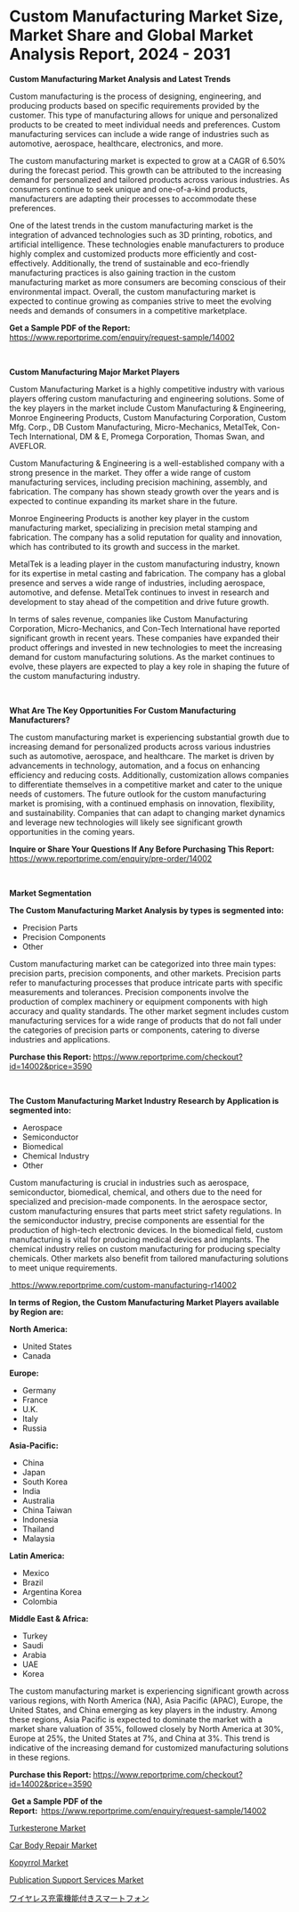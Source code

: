 <p><h1>Custom Manufacturing Market Size, Market Share and Global Market Analysis Report, 2024 - 2031</h1></p><p><strong>Custom Manufacturing Market Analysis and Latest Trends</strong></p>
<p><p>Custom manufacturing is the process of designing, engineering, and producing products based on specific requirements provided by the customer. This type of manufacturing allows for unique and personalized products to be created to meet individual needs and preferences. Custom manufacturing services can include a wide range of industries such as automotive, aerospace, healthcare, electronics, and more.</p><p>The custom manufacturing market is expected to grow at a CAGR of 6.50% during the forecast period. This growth can be attributed to the increasing demand for personalized and tailored products across various industries. As consumers continue to seek unique and one-of-a-kind products, manufacturers are adapting their processes to accommodate these preferences.</p><p>One of the latest trends in the custom manufacturing market is the integration of advanced technologies such as 3D printing, robotics, and artificial intelligence. These technologies enable manufacturers to produce highly complex and customized products more efficiently and cost-effectively. Additionally, the trend of sustainable and eco-friendly manufacturing practices is also gaining traction in the custom manufacturing market as more consumers are becoming conscious of their environmental impact. Overall, the custom manufacturing market is expected to continue growing as companies strive to meet the evolving needs and demands of consumers in a competitive marketplace.</p></p>
<p><strong>Get a Sample PDF of the Report:&nbsp;</strong> <a href="https://www.reportprime.com/enquiry/request-sample/14002">https://www.reportprime.com/enquiry/request-sample/14002</a></p>
<p>&nbsp;</p>
<p><strong>Custom Manufacturing Major Market Players</strong></p>
<p><p>Custom Manufacturing Market is a highly competitive industry with various players offering custom manufacturing and engineering solutions. Some of the key players in the market include Custom Manufacturing & Engineering, Monroe Engineering Products, Custom Manufacturing Corporation, Custom Mfg. Corp., DB Custom Manufacturing, Micro-Mechanics, MetalTek, Con-Tech International, DM & E, Promega Corporation, Thomas Swan, and AVEFLOR.</p><p>Custom Manufacturing & Engineering is a well-established company with a strong presence in the market. They offer a wide range of custom manufacturing services, including precision machining, assembly, and fabrication. The company has shown steady growth over the years and is expected to continue expanding its market share in the future.</p><p>Monroe Engineering Products is another key player in the custom manufacturing market, specializing in precision metal stamping and fabrication. The company has a solid reputation for quality and innovation, which has contributed to its growth and success in the market.</p><p>MetalTek is a leading player in the custom manufacturing industry, known for its expertise in metal casting and fabrication. The company has a global presence and serves a wide range of industries, including aerospace, automotive, and defense. MetalTek continues to invest in research and development to stay ahead of the competition and drive future growth.</p><p>In terms of sales revenue, companies like Custom Manufacturing Corporation, Micro-Mechanics, and Con-Tech International have reported significant growth in recent years. These companies have expanded their product offerings and invested in new technologies to meet the increasing demand for custom manufacturing solutions. As the market continues to evolve, these players are expected to play a key role in shaping the future of the custom manufacturing industry.</p></p>
<p>&nbsp;</p>
<p><strong>What Are The Key Opportunities For Custom Manufacturing Manufacturers?</strong></p>
<p><p>The custom manufacturing market is experiencing substantial growth due to increasing demand for personalized products across various industries such as automotive, aerospace, and healthcare. The market is driven by advancements in technology, automation, and a focus on enhancing efficiency and reducing costs. Additionally, customization allows companies to differentiate themselves in a competitive market and cater to the unique needs of customers. The future outlook for the custom manufacturing market is promising, with a continued emphasis on innovation, flexibility, and sustainability. Companies that can adapt to changing market dynamics and leverage new technologies will likely see significant growth opportunities in the coming years.</p></p>
<p><strong>Inquire or Share Your Questions If Any Before Purchasing This Report:</strong> <a href="https://www.reportprime.com/enquiry/pre-order/14002">https://www.reportprime.com/enquiry/pre-order/14002</a></p>
<p>&nbsp;</p>
<p><strong>Market Segmentation</strong></p>
<p><strong>The Custom Manufacturing Market Analysis by types is segmented into:</strong></p>
<p><ul><li>Precision Parts</li><li>Precision Components</li><li>Other</li></ul></p>
<p><p>Custom manufacturing market can be categorized into three main types: precision parts, precision components, and other markets. Precision parts refer to manufacturing processes that produce intricate parts with specific measurements and tolerances. Precision components involve the production of complex machinery or equipment components with high accuracy and quality standards. The other market segment includes custom manufacturing services for a wide range of products that do not fall under the categories of precision parts or components, catering to diverse industries and applications.</p></p>
<p><strong>Purchase this Report:&nbsp;</strong><a href="https://www.reportprime.com/checkout?id=14002&price=3590">https://www.reportprime.com/checkout?id=14002&price=3590</a></p>
<p>&nbsp;</p>
<p><strong>The Custom Manufacturing Market Industry Research by Application is segmented into:</strong></p>
<p><ul><li>Aerospace</li><li>Semiconductor</li><li>Biomedical</li><li>Chemical Industry</li><li>Other</li></ul></p>
<p><p>Custom manufacturing is crucial in industries such as aerospace, semiconductor, biomedical, chemical, and others due to the need for specialized and precision-made components. In the aerospace sector, custom manufacturing ensures that parts meet strict safety regulations. In the semiconductor industry, precise components are essential for the production of high-tech electronic devices. In the biomedical field, custom manufacturing is vital for producing medical devices and implants. The chemical industry relies on custom manufacturing for producing specialty chemicals. Other markets also benefit from tailored manufacturing solutions to meet unique requirements.</p></p>
<p><a href="https://www.reportprime.com/custom-manufacturing-r14002">&nbsp;https://www.reportprime.com/custom-manufacturing-r14002</a></p>
<p><strong>In terms of Region, the Custom Manufacturing Market Players available by Region are:</strong></p>
<p>
    <p> <strong> North America: </strong>
        <ul>
            <li>United States</li>
            <li>Canada</li>
        </ul>
        </p> 
    <p> <strong> Europe: </strong>
        <ul>
            <li>Germany</li>
            <li>France</li>
            <li>U.K.</li>
            <li>Italy</li>
            <li>Russia</li>
        </ul>
        </p> 
    <p> <strong> Asia-Pacific: </strong>
        <ul>
            <li>China</li>
            <li>Japan</li>
            <li>South Korea</li>
            <li>India</li>
            <li>Australia</li>
            <li>China Taiwan</li>
            <li>Indonesia</li>
            <li>Thailand</li>
            <li>Malaysia</li>
        </ul>
        </p> 
    <p> <strong> Latin America: </strong>
        <ul>
            <li>Mexico</li>
            <li>Brazil</li>
            <li>Argentina Korea</li>
            <li>Colombia</li>
        </ul>
        </p> 
    <p> <strong> Middle East & Africa: </strong>
        <ul>
            <li>Turkey</li>
            <li>Saudi</li>
            <li>Arabia</li>
            <li>UAE</li>
            <li>Korea</li>
        </ul>
    </p>
    </p>
<p><p>The custom manufacturing market is experiencing significant growth across various regions, with North America (NA), Asia Pacific (APAC), Europe, the United States, and China emerging as key players in the industry. Among these regions, Asia Pacific is expected to dominate the market with a market share valuation of 35%, followed closely by North America at 30%, Europe at 25%, the United States at 7%, and China at 3%. This trend is indicative of the increasing demand for customized manufacturing solutions in these regions.</p></p>
<p><strong>Purchase this Report: </strong><a href="https://www.reportprime.com/checkout?id=14002&price=3590">https://www.reportprime.com/checkout?id=14002&price=3590</a></p>
<p>&nbsp;<strong>Get a Sample PDF of the Report:&nbsp;&nbsp;</strong><a href="https://www.reportprime.com/enquiry/request-sample/14002">https://www.reportprime.com/enquiry/request-sample/14002</a></p>
<p><strong></strong></p>
<p><p><a href="https://issuu.com/reportprime-2/docs/turkesterone-market-size-2030.pptx">Turkesterone Market</a></p><p><a href="https://github.com/Angelnienowdseej3e45z3p8c/Market-Research-Report-List-2/blob/main/car-body-repair-market.md">Car Body Repair Market</a></p><p><a href="https://issuu.com/reportprime-2/docs/kopyrrol-market-size-2030.pptx">Kopyrrol Market</a></p><p><a href="https://github.com/brentleyjimmiealvaradoz4l1rea/Market-Research-Report-List-2/blob/main/publication-support-services-market.md">Publication Support Services Market</a></p><p><a href="https://github.com/gfggqjbfys368009/Market-Research-Report-List-1/blob/main/626548424974.md">ワイヤレス充電機能付きスマートフォン</a></p></p>